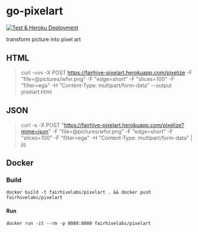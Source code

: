 # go-pixelart
[![Test & Heroku Deployment](https://github.com/fairhive-labs/go-pixelart/actions/workflows/test_heroku_deploy.yml/badge.svg)](https://github.com/fairhive-labs/go-pixelart/actions/workflows/test_heroku_deploy.yml)

transform picture into pixel art

## HTML
> curl -vvv -X POST https://fairhive-pixelart.herokuapp.com/pixelize -F "file=@pictures/wfvr.png"  -F "edge=short" -F "slices=100" -F "filter=ega" -H "Content-Type: multipart/form-data" --output pixelart.html

## JSON
> curl -s -X POST "https://fairhive-pixelart.herokuapp.com/pixelize?mime=json" -F "file=@pictures/wfvr.png"  -F "edge=short" -F "slices=100" -F "filter=ega" -H "Content-Type: multipart/form-data" | jq

## Docker 

### Build
`docker build -t fairhivelabs/pixelart . && docker push fairhivelabs/pixelart`

#### Run
`docker run -it --rm -p 8080:8080 fairhivelabs/pixelart`